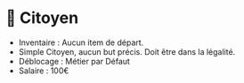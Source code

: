# 👨 Citoyen

* Inventaire : Aucun item de départ.
* Simple Citoyen, aucun but précis. Doit être dans la légalité.
* Déblocage : Métier par Défaut
* Salaire : 100€

